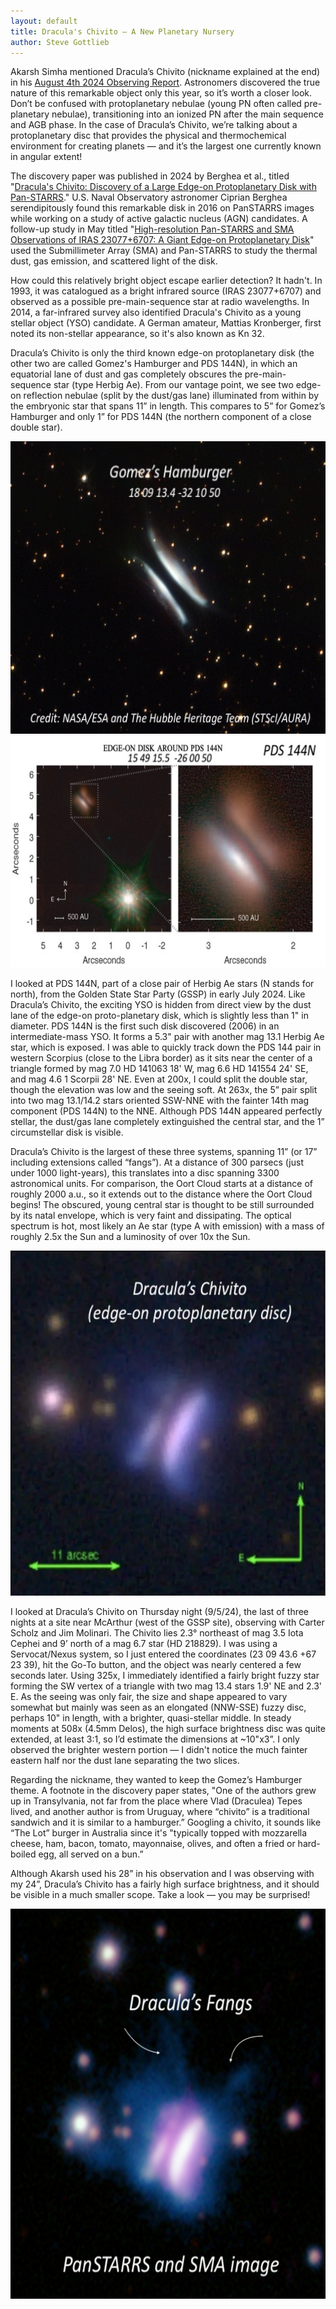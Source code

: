 ```yaml
---
layout: default
title: Dracula's Chivito – A New Planetary Nursery
author: Steve Gottlieb
---
```


Akarsh Simha mentioned Dracula’s Chivito (nickname explained at the end) in his [August 4th 2024 Observing Report](https://groups.google.com/g/sf-bay-tac/c/kfcG4IqUiv0/m/RMJ1i6RsBAAJ). Astronomers discovered the true nature of this remarkable object only this year, so it’s worth a closer look. Don’t be confused with protoplanetary nebulae (young PN often called pre-planetary nebulae), transitioning into an ionized PN after the main sequence and AGB phase. In the case of Dracula’s Chivito, we’re talking about a protoplanetary disc that provides the physical and thermochemical environment for creating planets — and it’s the largest one currently known in angular extent!

The discovery paper was published in 2024 by Berghea et al., titled "[Dracula's Chivito: Discovery of a Large Edge-on Protoplanetary Disk with Pan-STARRS](https://iopscience.iop.org/article/10.3847/2041-8213/ad43e3/pdf)." U.S. Naval Observatory astronomer Ciprian Berghea serendipitously found this remarkable disk in 2016 on PanSTARRS images while working on a study of active galactic nucleus (AGN) candidates. A follow-up study in May titled "[High-resolution Pan-STARRS and SMA Observations of IRAS 23077+6707: A Giant Edge-on Protoplanetary Disk](https://iopscience.iop.org/article/10.3847/2041-8213/ad3bb0/pdf)"
used the Submillimeter Array (SMA) and Pan-STARRS to study the thermal
dust, gas emission, and scattered light of the disk.

How could this relatively bright object escape earlier detection? It
hadn't. In 1993, it was catalogued as a bright infrared source (IRAS
23077+6707) and observed as a possible pre-main-sequence star at radio
wavelengths. In 2014, a far-infrared survey also identified <x-dso simbad="IRAS 23077+6707">Dracula's Chivito</x-dso> as a young stellar object (YSO) candidate. A German amateur,
Mattias Kronberger, first noted its non-stellar appearance, so it's also
known as Kn 32.

Dracula’s Chivito is only the third known edge-on protoplanetary disk
(the other two are called <x-dso>Gomez's Hamburger</x-dso> and <x-dso>PDS 144N</x-dso>), in which an
equatorial lane of dust and gas completely obscures the
pre-main-sequence star (type Herbig Ae). From our vantage point, we see
two edge-on reflection nebulae (split by the dust/gas lane) illuminated
from within by the embryonic star that spans 11” in length. This
compares to 5” for Gomez’s Hamburger and only 1” for PDS 144N (the
northern component of a close double star).

<center><img src="assets/8680e09a9f5fb359263f44638d599e9f7801268d.jpeg" style="width:6.5in;height:4.875in"
alt="Gomez&#39;s Hamburger.jpg" /></center>

<center><img src="assets/6f3d6d7fe7f64573d425d8b89b73c6571dff9c63.jpeg" style="width:6.5in;height:3.86181in"
alt="PDS 144N.jpg" /></center>

I looked at PDS 144N, part of a close pair of Herbig Ae stars (N stands
for north), from the Golden State Star Party (GSSP) in early July 2024.
Like Dracula’s Chivito, the exciting YSO is hidden from direct view by
the dust lane of the edge-on proto-planetary disk, which is slightly
less than 1" in diameter. PDS 144N is the first such disk discovered
(2006) in an intermediate-mass YSO. It forms a 5.3" pair with another
mag 13.1 Herbig Ae star, which is exposed. I was able to quickly track
down the PDS 144 pair in western Scorpius (close to the Libra border) as
it sits near the center of a triangle formed by mag 7.0 HD 141063 18' W,
mag 6.6 HD 141554 24' SE, and mag 4.6 1 Scorpii 28' NE. Even at 200x, I
could split the double star, though the elevation was low and the seeing
soft. At 263x, the 5” pair split into two mag 13.1/14.2 stars oriented
SSW-NNE with the fainter 14th mag component (PDS 144N) to the NNE.
Although PDS 144N appeared perfectly stellar, the dust/gas lane
completely extinguished the central star, and the 1” circumstellar disk
is visible.

Dracula’s Chivito is the largest of these three systems, spanning 11”
(or 17” including extensions called “fangs”). At a distance of 300
parsecs (just under 1000 light-years), this translates into a disc
spanning 3300 astronomical units. For comparison, the Oort Cloud starts
at a distance of roughly 2000 a.u., so it extends out to the distance
where the Oort Cloud begins! The obscured, young central star is thought
to be still surrounded by its natal envelope, which is very faint and
dissipating. The optical spectrum is hot, most likely an Ae star (type A
with emission) with a mass of roughly 2.5x the Sun and a luminosity of
over 10x the Sun.

<center><img src="assets/03246514c68cd4949aeb6d8296fce6a962743892.jpeg" style="width:6.18056in;height:5.75in"
alt="Dracula&#39;s Chivito.jpg" /></center>

I looked at Dracula’s Chivito on Thursday night (9/5/24), the last of
three nights at a site near McArthur (west of the GSSP site), observing
with Carter Scholz and Jim Molinari. The Chivito lies 2.3° northeast of
mag 3.5 Iota Cephei and 9’ north of a mag 6.7 star (HD 218829). I was
using a Servocat/Nexus system, so I just entered the coordinates (23 09
43.6 +67 23 39), hit the Go-To button, and the object was nearly
centered a few seconds later. Using 325x, I immediately identified a
fairly bright fuzzy star forming the SW vertex of a triangle with two
mag 13.4 stars 1.9' NE and 2.3' E. As the seeing was only fair, the size
and shape appeared to vary somewhat but mainly was seen as an elongated
(NNW-SSE) fuzzy disc, perhaps 10" in length, with a brighter,
quasi-stellar middle. In steady moments at 508x (4.5mm Delos), the high
surface brightness disc was quite extended, at least 3:1, so I’d
estimate the dimensions at ~10"x3”. I only observed the brighter western
portion — I didn't notice the much fainter eastern half nor the dust
lane separating the two slices.

Regarding the nickname, they wanted to keep the Gomez’s Hamburger theme.
A footnote in the discovery paper states, "One of the authors grew up in
Transylvania, not far from the place where Vlad (Draculea) Tepes lived,
and another author is from Uruguay, where “chivito” is a traditional
sandwich and it is similar to a hamburger.” Googling a chivito, it
sounds like “The Lot” burger in Australia since it's "typically topped
with mozzarella cheese, ham, bacon, tomato, mayonnaise, olives, and
often a fried or hard-boiled egg, all served on a bun.”

Although Akarsh used his 28” in his observation and I was observing with
my 24”, Dracula’s Chivito has a fairly high surface brightness, and it
should be visible in a much smaller scope. Take a look — you may be
surprised!

<center><img src="assets/9e5d0b8712477e8993fabbca446a28e1a357007b.jpeg" style="width:6.5in;height:6.5in"
alt="PanSTARRS and SMA image.jpg" /></center>
